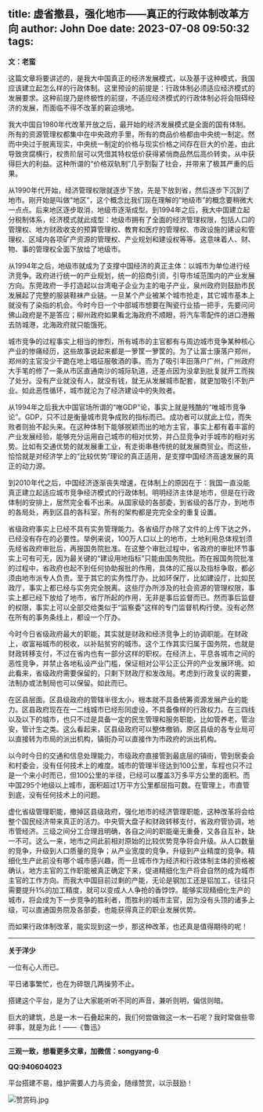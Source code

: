 title: 虚省撤县，强化地市——真正的行政体制改革方向
author: John Doe
date: 2023-07-08 09:50:32
tags:
---
**文：老蛮**<!--more-->

这篇文章将要讲述的，是我大中国真正的经济发展模式，以及基于这种模式，我国应该建立起怎么样的行政体制。这里预设的前提是：行政体制必须适应经济模式的发展要求。这种前提乃是终极性的前提，不适应经济模式的行政体制必将会阻碍经济的发展，而面临不得不改革的窘迫境地。

我大中国自1980年代改革开放之后，最开始的经济发展模式是全面的国有体制。所有的资源管理权都集中在中央政府手里，所有的商品价格都由中央统一制定。然而中央过于脱离现实，中央统一制定的价格与现实价格之间存在巨大的价差，由此导致贪腐横行，权贵阶层可以凭借其特权低价获得紧俏商品然后高价转卖，从中获得巨大的利益。这种所谓的“价格双轨制”几乎割裂了社会，并带来了极其严重的后果。

从1990年代开始，经济管理权限就逐步下放，先是下放到省，然后逐步下沉到了地市。刚开始是叫做“地区”，这个概念比我们现在理解的“地级市”的概念要稍微大一点点。后来地区逐步取消，地级市逐渐成型。到1994年之后，我大中国建立起分税制体系，经济模式就此成型：地级市拥有了全面的经济管理权限，包括人口的管理权、地方财政收支的预算管理权、教育和医疗的管理权、市政设施的建设和管理权、区域内各项矿产资源的管理权、产业规划和建设权等等。这意味着人、财、物、事的管理权全面下放给了地级市。

从1994年之后，地级市就成为了支撑中国经济的真正主体：以城市为单位进行经济竞争。政府进行统一的产业规划，统一的招商引资，引导市域范围内的产业发展方向。东莞政府一手打造起以台湾电子企业为主的电子产业，泉州政府则鼓励市民发展起了完整的服装鞋袜产业链。一旦某个产业被某个城市抢走，其它城市基本上就没有了染指的机会。今时今日一个中部城市想要在陶瓷行业插一把手，先要问问佛山政府是不是答应；柳州政府如果看北海政府不顺眼，将汽车零配件的进口港搬去防城港，北海政府就只能饿死。

城市竞争的过程事实上相当的惨烈，所有城市的主官都有与周边城市竞争某种核心产业的惨痛经历，这些故事说起来都是一箩筐一箩筐的。为了让富士康落户郑州，郑州的主官没少干跪在地上唱征服敬酒的事。而为了吸引丰田落户广州，广州政府大手笔的修了一条从市区直通南沙的城际轨道，还差点因为没拿到批复就开工而挨了处分。没有产业就没有人，就没有钱，就无从发展城市配套，就更加吸引不到产业。如此恶性循环，城市就沦为了经济建设中的失败者。

从1994年之后我大中国官场所谓的“唯GDP”论，事实上就是残酷的“唯城市竞争论”。GDP，只不过是衡量城市竞争成败的指标而已。成功者可以就此上位，而失败者则抬不起头来。在这种体制下能够脱颖而出的地方主官，事实上都有着丰富的产业发展经验，能够充分运用自己城市的相对优势，并凸显竞争对手城市的相对劣势。比如有交通优势的就发展重工业，有走街串巷传统的就发展商贸业。而这些，恰恰就是对经济学上的“比较优势”理论的真正适用，是支撑中国经济高速发展的真正的动力源。

到2010年代之后，中国经济逐渐丧失增速，在体制上的原因在于：我国一直没能真正建立起适应城市竞争经济模式的行政体制。明明经济主体是地市，但是在行政体制的安排上，居然完全看不出来。从国家级的各部委，到省级的各厅办，到地市的各局处，再到区县的各科室，所有的架构都是完完全全的重复设置。

省级政府事实上已经不具有实务管理能力。各省级厅办除了文件的上传下达之外，已经没有存在的必要性。举例来说，100万人口以上的地市，土地利用总体规划须先经省政府审批后，再报国务院批准。在这整个审批过程中，省政府的审批环节事实上可有可无，因为最关键的“建设用地指标”只能由国务院批。而在报国务院批准的过程中，省政府也起不到任何协助报批的作用，具体的汇报以及指标争取，都必须由地市派专人负责。至于其它的实务性厅办，比如环保厅，比如建设厅，比如民政厅，事实上都已经与实务完全脱离。这些厅办所涉及的社会资源的管理权限，事实上都已经下放给了地市，省厅所起的作用，无非是事后监督而已。然而事后监督的权限，事实上可以全部交给类似于“监察委”这样的专门监督机构行使。没有必然在所有的事务条线上，都设一个厅办。

今时今日省级政府最大的职能，其实就是财政和经济竞争上的协调职能。在财政上，收富裕城市的税收，以补贴贫穷的城市。这个工作其实归属于国务院，也就是财政转移支付，不过在省内也有一部分这样的职权。在经济上，平息各城市之间的恶性竞争，并禁止各地私设产业门槛，保证相对公平公正公开的产业发展环境。如此看来，省级政府需要保留的，只剩下财政厅和发改局。考虑到行政复议的需要，法制办或法制局也可以保留。如此而已。

在区县层面。区县级政府的管辖半径太小，根本就不具备统筹资源发展产业的能力。区县政府现在在一二线城市已经形同虚设，不具备像样的行政权力。在三四线以及以下的城市，也只不过是具备一定的民生管理和服务职能，比如管养老，管治安，管计生之类。这么看起来，区县级政府可以整体撤销，原区县级的各专业局可以直接转为市局的派出机构，镇街办可以直接作为市政府的派出机构。

以今时今日的交通和信息处理能力，市级政府直接管到最底层的镇街，管到居委会和村委会，没有任何技术上的难度。城市的管理半径达到100公里，车程也只不过是一个来小时而已，但100公里的半径，已经可以覆盖3万多平方公里的面积。而中国295个地级以上城市，面积超过1万平方公里都屈指可数。在管理上，市直管到底，没有任何技术上的问题。

虚化省级管理职能，撤掉区县级政府，强化地市的经济管理职能，这种改革将会给整个国民经济带来真正的活力。中央管大盘子和财政转移支付，省政府管协调，地市管经济。三级之间分工合理且明确，各自之间的职能毫无重叠，又各自互补，缺一不可。这么一来，地市之间此前相对原始的比较优势竞争将会升级。从人口数量的竞争，升级到人口质量的竞争；从产业宽度的竞争，升级到产业精度的竞争。精细化生产此前没有哪个城市感兴趣，而一旦城市作为经济和行政体制主体的资格被确认，地方主官的工作职能被真正确定下来，促进精细化生产将会自然的成为城市主官的工作方向。而我大中国目前过剩的产能，无论是钢加工还是铝加工，往往只需要提升1%的加工精度，就可以变成人人争抢的香饽饽。能够实现精细化生产的城市，将会成为下一步竞争的胜利者，而胜利的城市主官，因为没有头顶的诸多上级，可以直通国务院及各部委，也能获得真正的职业发展优势。

而如果行政体制改革，能实现到这一步，那这种改革，也还真是值得期待的呢！
- - -
**关于洋少**

一位有心人而已。

平日诸事繁忙，也在为碎银几两操劳不止。

搭建这个平台，是为了让大家能听听不同的声音，兼听则明，偏信则暗。

巨大的建筑，总是一木一石叠起来的，我们何尝做做这一木一石呢？我时常做些零碎事，就是为此！——《鲁迅》

---

**三观一致，想看更多文章，加微信：songyang-6**

**QQ:940604023**

平台搭建不易，维护需要人力与资金，随缘赞赏，以示鼓励！

![赞赏码.jpg](/images/zanshang.jpg)
